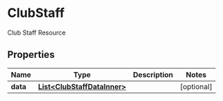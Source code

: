 

# ClubStaff

Club Staff Resource

## Properties

| Name | Type | Description | Notes |
|------------ | ------------- | ------------- | -------------|
|**data** | [**List&lt;ClubStaffDataInner&gt;**](ClubStaffDataInner.md) |  |  [optional] |



